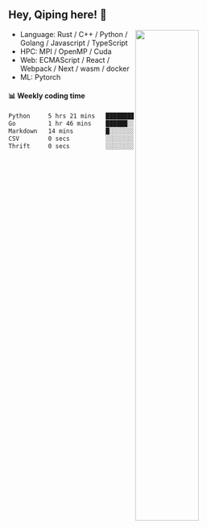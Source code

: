 

## Hey, Qiping here! :wave:

[<img align="right" width="50%" src="https://github-readme-stats.vercel.app/api?username=ppppqp&theme=dark&show_icons=true">](https://metrics.lecoq.io/ppppqp?template=classic)



-   Language: Rust / C++ / Python / Golang / Javascript / TypeScript
-   HPC: MPI / OpenMP / Cuda
-   Web: ECMAScript / React / Webpack / Next / wasm / docker
-   ML: Pytorch



#### :bar_chart: Weekly coding time

<!--START_SECTION:waka-->

```txt
Python     5 hrs 21 mins   ██████████████████░░░░░░░   72.53 %
Go         1 hr 46 mins    ██████░░░░░░░░░░░░░░░░░░░   23.90 %
Markdown   14 mins         █░░░░░░░░░░░░░░░░░░░░░░░░   03.36 %
CSV        0 secs          ░░░░░░░░░░░░░░░░░░░░░░░░░   00.20 %
Thrift     0 secs          ░░░░░░░░░░░░░░░░░░░░░░░░░   00.01 %
```

<!--END_SECTION:waka-->
